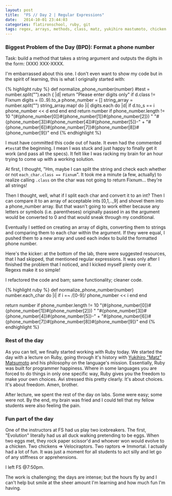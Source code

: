 ```yaml
---
layout: post
title:  "FS // Day 2 | Regular Expressions"
date:   2014-10-01 23:44:03
categories: flatironschool, ruby, git
tags: regex, arrays, methods, class, matz, yukihiro mastumoto, chicken or egg
---
```

### Biggest Problem of the Day (BPD): Format a phone number

Task: build a method that takes a string argument and outputs the digits in the form: (XXX) XXX-XXXX.

I'm embarrassed about this one. I don't even want to show my code but in the spirit of learning, this is what I originally started with:

{% highlight ruby %}
def normalize_phone_number(number)
  #test = number.split("").each { |d| return "Please enter digits only" if d.class != Fixnum 
  digits = (0..9).to_a
  phone_number = []
  string_array = number.split("")
  string_array.map! do |i|
  	digits.each do |d|
  		if d.to_s == i
  			phone_number << d
  		end
  	end
  end
  return number if phone_number.length != 10
  "(#{phone_number[0]}#{phone_number[1]}#{phone_number[2]}) " 
  "#{phone_number[3]}#{phone_number[4]}#{phone_number[5]}-" +
  "#{phone_number[6]}#{phone_number[7]}#{phone_number[8]}#{phone_number[9]}"
end
{% endhighlight %}

I must have committed this code out of haste. It even had the commented `#test`at the beginning. I mean I was stuck and just happy to finally get it work (and pass all the specs). It felt like I was racking my brain for an hour trying to come up with a working solution. 

At first, I thought, "Hm, maybe I can split the string and check each whether or not `each_char.class == Fixnum`". It took me a minute (a few, actually) to realize calling `.class` on the char was not going to return Fixnum... they're all strings!

Then I thought, well, what if I split each char and convert it to an int? Then I can compare it to an array of acceptable ints [0,1,..,9] and shovel them into a phone_number array. But that wasn't going to work either because any letters or symbols (i.e. parentheses) originally passed in as the argument would be converted to 0 and that would sneak through my conditional.

Eventually I settled on creating an array of digits, converting them to strings and comparing them to each char within the argument. If they were equal, I pushed them to a new array and used each index to build the formatted phone number.

Here's the kicker: at the bottom of the lab, there were suggested resources, that I had skipped, that mentioned regular expressions. It was only after I finished the problem that I noticed, and I kicked myself plenty over it. Regexs make it so simple!

I refactored the code and bam; same functionality; cleaner code.

{% highlight ruby %}
def normalize_phone_number(number)
  number.each_char do |i|
    if i =~ /[0-9]/
    	phone_number << i
    end
  end

  return number if phone_number.length != 10
  "(#{phone_number[0]}#{phone_number[1]}#{phone_number[2]}) " 
  "#{phone_number[3]}#{phone_number[4]}#{phone_number[5]}-" +
  "#{phone_number[6]}#{phone_number[7]}#{phone_number[8]}#{phone_number[9]}"
end
{% endhighlight %}

### Rest of the day
As you can tell, we finally started working with Ruby today. We started the day with a lecture on Ruby, going through it's history with [Yukihiro "Matz" Matsumoto](http://en.wikipedia.org/wiki/Yukihiro_Matsumoto) and his philosophy on the language's mission. Essentially, Ruby was built for programmer happiness. Where in some languages you are forced to do things in only one specific way, Ruby gives you the freedom to make your own choices. Avi stressed this pretty clearly. It's about choices. It's about freedom. Amen, brother.

After lecture, we spent the rest of the day on labs. Some were easy; some were not. By the end, my brain was fried and I could tell that my fellow students were also feeling the pain.

### Fun part of the day
One of the instructors at FS had us play two icebreakers. The first, "Evolution" literally had us all duck walking pretending to be eggs. When two eggs met, they rock paper scissor'd and whoever won would evolve to a chicken. Two chickens => Velociraptors. Two raptors => Immortal. I actually had a lot of fun. It was just a moment for all students to act silly and let go of any stiffness or apprehensions. 

I left FS @7:50pm.

The work is challenging; the days are intense; but the hours fly by and I can't help but smile at the sheer amount I'm learning and how much fun I'm having.
